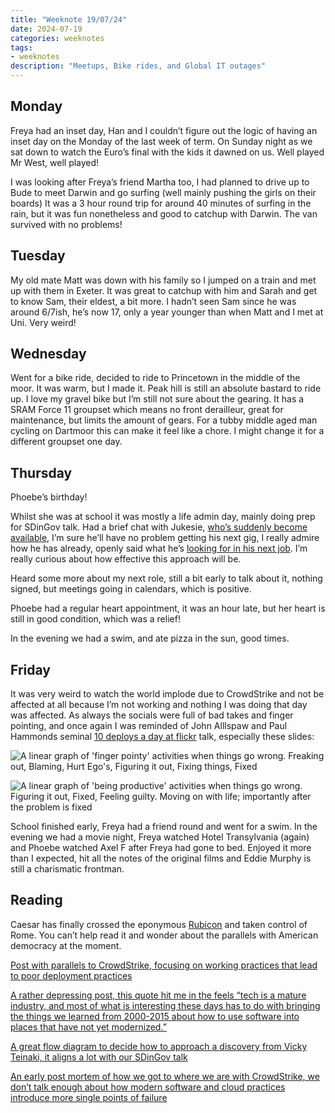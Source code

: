```yaml
---
title: "Weeknote 19/07/24"
date: 2024-07-19
categories: weeknotes
tags:
- weeknotes
description: "Meetups, Bike rides, and Global IT outages"
---
```

## Monday

Freya had an inset day, Han and I couldn’t figure out the logic of having an inset day on the Monday of the last week of term. On Sunday night as we sat down to watch the Euro’s final with the kids it dawned on us. Well played Mr West, well played!

I was looking after Freya’s friend Martha too, I had planned to drive up to Bude to meet Darwin and go surfing (well mainly pushing the girls on their boards) It was a 3 hour round trip for around 40 minutes of surfing in the rain, but it was fun nonetheless and good to catchup with Darwin. The van survived with no problems!

## Tuesday

My old mate Matt was down with his family so I jumped on a train and met up with them in Exeter. It was great to catchup with him and Sarah and get to know Sam, their eldest, a bit more. I hadn’t seen Sam since he was around 6/7ish, he’s now 17, only a year younger than when Matt and I met at Uni. Very weird!

## Wednesday

Went for a bike ride, decided to ride to Princetown in the middle of the moor. It was warm, but I made it. Peak hill is still an absolute bastard to ride up. I love my gravel bike but I’m still not sure about the gearing. It has a SRAM Force 11 groupset which means no front derailleur, great for maintenance, but limits the amount of gears. For a tubby middle aged man cycling on Dartmoor this can make it feel like a chore. I might change it for a different groupset one day.

<div class="strava-embed-placeholder" data-embed-type="activity" data-embed-id="11911425630" data-style="standard"></div><script src="https://strava-embeds.com/embed.js"></script>

## Thursday

Phoebe’s birthday! 

Whilst she was at school it was mostly a life admin day, mainly doing prep for SDinGov talk. Had a brief chat with Jukesie, [who’s suddenly become available](https://digitalbydefault.com/2024/07/18/2024-week-29-conscious-uncoupling/), I’m sure he’ll have no problem getting his next gig, I really admire how he has already, openly said what he’s [looking for in his next job](https://digitalbydefault.com/hire-me/). I’m really curious about how effective this approach will be.

Heard some more about my next role, still a bit early to talk about it, nothing signed, but meetings going in calendars, which is positive.

Phoebe had a regular heart appointment, it was an hour late, but her heart is still in good condition, which was a relief!

In the evening we had a swim, and ate pizza in the sun, good times.

## Friday

It was very weird to watch the world implode due to CrowdStrike and not be affected at all because I’m not working and nothing I was doing that day was affected. As always the socials were full of bad takes and finger pointing, and once again I was reminded of John Alllspaw and Paul Hammonds seminal [10 deploys a day at flickr](https://www.slideshare.net/slideshow/10-deploys-per-day-dev-and-ops-cooperation-at-flickr/1628368#1) talk, especially these slides:

![A linear graph of 'finger pointy' activities when things go wrong. Freaking out, Blaming, Hurt Ego's, Figuring it out, Fixing things, Fixed](/images/fingerpointyness.jpeg)

![A linear graph of 'being productive' activities when things go wrong. Figuring it out, Fixed, Feeling guilty. Moving on with life; importantly after the problem is fixed](/images/being_productive.jpeg)


School finished early, Freya had a friend round and went for a swim. In the evening we had a movie night, Freya watched Hotel Transylvania (again) and Phoebe watched Axel F after Freya had gone to bed. Enjoyed it more than I expected, hit all the notes of the original films and Eddie Murphy is still a charismatic frontman.

## Reading

Caesar has finally crossed the eponymous [Rubicon](https://en.wikipedia.org/wiki/Rubicon:_The_Last_Years_of_the_Roman_Republic) and taken control of Rome. You can’t help read it and wonder about the parallels with American democracy at the moment.

[Post with parallels to CrowdStrike, focusing on working practices that lead to poor deployment practices](https://newsletter.techworld-with-milan.com/p/how-a-single-line-of-code-brought?utm_source=tldrnewsletter)

[A rather depressing post, this quote hit me in the feels “tech is a mature industry, and most of what is interesting these days has to do with bringing the things we learned from 2000-2015 about how to use software into places that have not yet modernized.”](https://json.blog/2024/07/18/tech-has-no.html)

[A great flow diagram to decide how to approach a discovery from Vicky Teinaki, it aligns a lot with our SDinGov talk](https://docs.google.com/drawings/d/1PBDx9PqfK2t7AOyM_d_0Opipwklc1Y9GEEbHiglocz4/)

[An early post mortem of how we got to where we are with CrowdStrike, we don’t talk enough about how modern software and cloud practices introduce more single points of failure](https://public.digital/pd-insights/blog/2024/07/crowdstrike)


